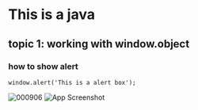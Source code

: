 # This is a java
## topic 1: working with window.object
### how to show alert
```
window.alert('This is a alert box');

```
![000906](https://user-images.githubusercontent.com/95132115/143729233-e5b058f4-7a01-4a52-b11e-45d9fa98c339.jpg)
![App Screenshot](https://i.imgur.com/uMyTSAt.jpg)
